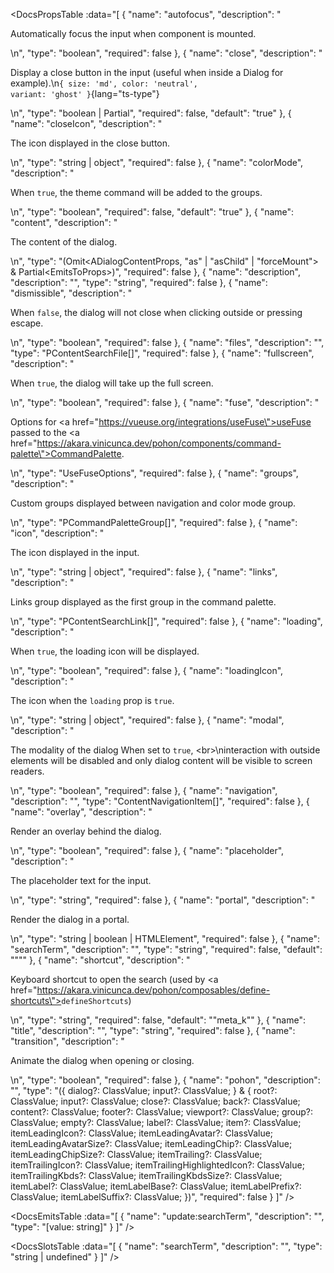 <!-- This file was automatic generated. Do not edit it manually -->

<DocsPropsTable :data="[
  {
    "name": "autofocus",
    "description": "<p>Automatically focus the input when component is mounted.</p>\n",
    "type": "boolean",
    "required": false
  },
  {
    "name": "close",
    "description": "<p>Display a close button in the input (useful when inside a Dialog for example).\n<code>{ size: 'md', color: 'neutral', variant: 'ghost' }</code>{lang=&quot;ts-type&quot;}</p>\n",
    "type": "boolean | Partial<PButtonProps>",
    "required": false,
    "default": "true"
  },
  {
    "name": "closeIcon",
    "description": "<p>The icon displayed in the close button.</p>\n",
    "type": "string | object",
    "required": false
  },
  {
    "name": "colorMode",
    "description": "<p>When <code>true</code>, the theme command will be added to the groups.</p>\n",
    "type": "boolean",
    "required": false,
    "default": "true"
  },
  {
    "name": "content",
    "description": "<p>The content of the dialog.</p>\n",
    "type": "(Omit<ADialogContentProps, \"as\" | \"asChild\" | \"forceMount\"> & Partial<EmitsToProps<DialogContentImplEmits>>)",
    "required": false
  },
  {
    "name": "description",
    "description": "",
    "type": "string",
    "required": false
  },
  {
    "name": "dismissible",
    "description": "<p>When <code>false</code>, the dialog will not close when clicking outside or pressing escape.</p>\n",
    "type": "boolean",
    "required": false
  },
  {
    "name": "files",
    "description": "",
    "type": "PContentSearchFile[]",
    "required": false
  },
  {
    "name": "fullscreen",
    "description": "<p>When <code>true</code>, the dialog will take up the full screen.</p>\n",
    "type": "boolean",
    "required": false
  },
  {
    "name": "fuse",
    "description": "<p>Options for <a href=\"https://vueuse.org/integrations/useFuse\">useFuse</a> passed to the <a href=\"https://akara.vinicunca.dev/pohon/components/command-palette\">CommandPalette</a>.</p>\n",
    "type": "UseFuseOptions<PContentSearchLink>",
    "required": false
  },
  {
    "name": "groups",
    "description": "<p>Custom groups displayed between navigation and color mode group.</p>\n",
    "type": "PCommandPaletteGroup<PContentSearchItem>[]",
    "required": false
  },
  {
    "name": "icon",
    "description": "<p>The icon displayed in the input.</p>\n",
    "type": "string | object",
    "required": false
  },
  {
    "name": "links",
    "description": "<p>Links group displayed as the first group in the command palette.</p>\n",
    "type": "PContentSearchLink[]",
    "required": false
  },
  {
    "name": "loading",
    "description": "<p>When <code>true</code>, the loading icon will be displayed.</p>\n",
    "type": "boolean",
    "required": false
  },
  {
    "name": "loadingIcon",
    "description": "<p>The icon when the <code>loading</code> prop is <code>true</code>.</p>\n",
    "type": "string | object",
    "required": false
  },
  {
    "name": "modal",
    "description": "<p>The modality of the dialog When set to <code>true</code>, &lt;br&gt;\ninteraction with outside elements will be disabled and only dialog content will be visible to screen readers.</p>\n",
    "type": "boolean",
    "required": false
  },
  {
    "name": "navigation",
    "description": "",
    "type": "ContentNavigationItem[]",
    "required": false
  },
  {
    "name": "overlay",
    "description": "<p>Render an overlay behind the dialog.</p>\n",
    "type": "boolean",
    "required": false
  },
  {
    "name": "placeholder",
    "description": "<p>The placeholder text for the input.</p>\n",
    "type": "string",
    "required": false
  },
  {
    "name": "portal",
    "description": "<p>Render the dialog in a portal.</p>\n",
    "type": "string | boolean | HTMLElement",
    "required": false
  },
  {
    "name": "searchTerm",
    "description": "",
    "type": "string",
    "required": false,
    "default": "\"\""
  },
  {
    "name": "shortcut",
    "description": "<p>Keyboard shortcut to open the search (used by <a href=\"https://akara.vinicunca.dev/pohon/composables/define-shortcuts\"><code>defineShortcuts</code></a>)</p>\n",
    "type": "string",
    "required": false,
    "default": "\"meta_k\""
  },
  {
    "name": "title",
    "description": "",
    "type": "string",
    "required": false
  },
  {
    "name": "transition",
    "description": "<p>Animate the dialog when opening or closing.</p>\n",
    "type": "boolean",
    "required": false
  },
  {
    "name": "pohon",
    "description": "",
    "type": "({ dialog?: ClassValue; input?: ClassValue; } & { root?: ClassValue; input?: ClassValue; close?: ClassValue; back?: ClassValue; content?: ClassValue; footer?: ClassValue; viewport?: ClassValue; group?: ClassValue; empty?: ClassValue; label?: ClassValue; item?: ClassValue; itemLeadingIcon?: ClassValue; itemLeadingAvatar?: ClassValue; itemLeadingAvatarSize?: ClassValue; itemLeadingChip?: ClassValue; itemLeadingChipSize?: ClassValue; itemTrailing?: ClassValue; itemTrailingIcon?: ClassValue; itemTrailingHighlightedIcon?: ClassValue; itemTrailingKbds?: ClassValue; itemTrailingKbdsSize?: ClassValue; itemLabel?: ClassValue; itemLabelBase?: ClassValue; itemLabelPrefix?: ClassValue; itemLabelSuffix?: ClassValue; })",
    "required": false
  }
]" />

<DocsEmitsTable :data="[
  {
    "name": "update:searchTerm",
    "description": "",
    "type": "[value: string]"
  }
]" />

<DocsSlotsTable :data="[
  {
    "name": "searchTerm",
    "description": "",
    "type": "string | undefined"
  }
]" />

